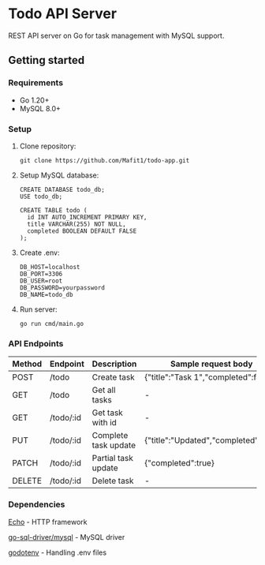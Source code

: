 # Todo API Server

REST API server on Go for task management with MySQL support.

## Getting started

### Requirements
- Go 1.20+
- MySQL 8.0+

### Setup
1. Clone repository:
   ```
   git clone https://github.com/Mafit1/todo-app.git
   ```
   
2. Setup MySQL database:
   ```
   CREATE DATABASE todo_db;
   USE todo_db;

   CREATE TABLE todo (
     id INT AUTO_INCREMENT PRIMARY KEY,
     title VARCHAR(255) NOT NULL,
     completed BOOLEAN DEFAULT FALSE
   );
   ```
   
3. Create .env:
   ```
   DB_HOST=localhost
   DB_PORT=3306
   DB_USER=root
   DB_PASSWORD=yourpassword
   DB_NAME=todo_db
   ```

4. Run server:
   ```
   go run cmd/main.go
   ```

### API Endpoints

| Method | Endpoint | Description | Sample request body |
| ------ | -------- | ----------- | ------------------- |
| POST   | /todo   | Create task | {"title":"Task 1","completed":false} |
| GET   | /todo   | Get all tasks | - |
| GET   | /todo/:id   | Get task with id | - |
| PUT   | /todo/:id   | Complete task update | {"title":"Updated","completed":true} |
| PATCH   | /todo/:id   | Partial task update | {"completed":true} |
| DELETE   | /todo/:id   | Delete task | - |

### Dependencies
[Echo](https://echo.labstack.com/) - HTTP framework

[go-sql-driver/mysql](https://github.com/go-sql-driver/mysql) - MySQL driver

[godotenv](https://github.com/joho/godotenv) - Handling .env files
